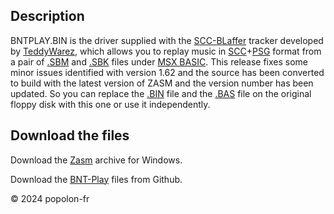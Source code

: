 ﻿## Description

BNTPLAY.BIN is the driver supplied with the [SCC-BLaffer](https://www.youtube.com/watch?v=RQN2m8hNCIU) tracker developed by [TeddyWarez](https://www.msx.org/wiki/Category:TeddyWareZ), which allows you to replay music in [SCC](https://www.msx.org/wiki/Konami_051649)+[PSG](https://www.msx.org/wiki/Category:PSG) format from a pair of [.SBM](https://www.msx.org/wiki/SCC_Blaffer_NT_file_format) and [.SBK](https://www.msx.org/wiki/SCC_Blaffer_NT_file_format) files under [MSX BASIC](https://en.wikipedia.org/wiki/MSX_BASIC). This release fixes some minor issues identified with version 1.62 and the source has been converted to build with the latest version of ZASM and the version number has been updated. So you can replace the [.BIN](https://www.msx.org/wiki/File_extensions_used_on_MSX) file and the [.BAS](https://www.msx.org/wiki/File_extensions_used_on_MSX) file on the original floppy disk with this one or use it independently.

## Download the files

Download the [Zasm](https://k1.spdns.de/Develop/Projects/zasm/Distributions/) archive for Windows.

Download the [BNT-Play](https://codeload.github.com/popolonfr/Bnt-Play/zip/refs/heads/main) files from Github.

&copy; 2024 popolon-fr
